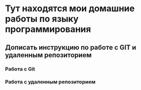 # Тут находятся мои домашние работы по языку программирования
## Дописать инструкцию по работе с GIT и удаленным репозиторием
### Работа с Git
### Работа с удаленным репозиторием